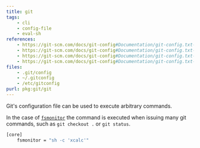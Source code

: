 ```yaml
---
title: git
tags:
    - cli
    - config-file
    - eval-sh
references:
    - https://git-scm.com/docs/git-config#Documentation/git-config.txt-corefsmonitor
    - https://git-scm.com/docs/git-config#Documentation/git-config.txt-coresshCommand
    - https://git-scm.com/docs/git-config#Documentation/git-config.txt-coreaskPass
    - https://git-scm.com/docs/git-config#Documentation/git-config.txt-corepager
files:
    - .git/config
    - ~/.gitconfig
    - /etc/gitconfig
purl: pkg:git/git
---
```


Git's configuration file can be used to execute arbitrary commands.

In the case of [`fsmonitor`](https://git-scm.com/docs/git-config#Documentation/git-config.txt-corefsmonitor) the command is executed when issuing many git commands, such as `git checkout .` or `git status`.
```sh
[core]
    fsmonitor = "sh -c 'xcalc'"
```
